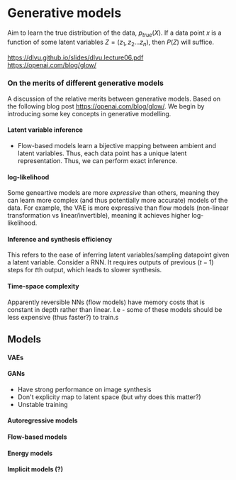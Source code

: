 # Generative models

Aim to learn the true distribution of the data, $p_{true}(X)$. If a data point $x$ is a function of some latent variables $Z=(z_1,z_2...z_n)$, then $P(Z)$ will suffice.

https://dlvu.github.io/slides/dlvu.lecture06.pdf
https://openai.com/blog/glow/



### On the merits of different generative models

A discussion of the relative merits between generative models. Based on the following blog post https://openai.com/blog/glow/. We begin by introducing some key concepts in generative modelling.
<br>

#### Latent variable inference

- Flow-based models learn a bijective mapping between ambient and latent variables. Thus, each data point has a unique latent representation. Thus, we can perform exact inference.

#### log-likelihood

Some geneartive models are more *expressive* than others, meaning they can learn more complex (and thus potentially more accurate) models of the data. For example, the VAE is more expressive than flow models (non-linear transformation vs linear/invertible), meaning it achieves higher log-likelihood.

#### Inference and synthesis efficiency

This refers to the ease of inferring latent variables/sampling datapoint given a latent variable. Consider a RNN. It requires outputs of previous $(t-1)$ steps for $t$th output, which leads to slower synthesis.

#### Time-space complexity
Apparently reversible NNs (flow models) have memory costs that is constant in depth rather than linear. I.e - some of these models should be less expensive (thus faster?) to train.s

## Models

#### VAEs

#### GANs
- Have strong performance on image synthesis
- Don't explicity map to latent space (but why does this matter?)
- Unstable training

#### Autoregressive models

#### Flow-based models

#### Energy models

#### Implicit models (?)
